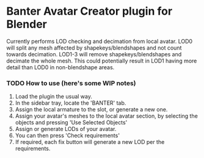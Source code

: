 # Banter Avatar Creator plugin for Blender

Currently performs LOD checking and decimation from local avatar.
LOD0 will split any mesh affected by shapekeys/blendshapes and not count towards decimation.
LOD1-3 will remove shapekeys/blendshapes and decimate the whole mesh.
This could potentially result in LOD1 having more detail than LOD0 in non-blendshape areas.

### TODO How to use (here's some WIP notes)
1. Load the plugin the usual way.
1. In the sidebar tray, locate the 'BANTER' tab.
1. Assign the local armature to the slot, or generate a new one.
1. Assign your avatar's meshes to the local avatar section, by selecting the objects and pressing 'Use Selected Objects'
1. Assign or generate LODs of your avatar.
1. You can then press 'Check requirements'
1. If required, each fix button will generate a new LOD per the requirements.
